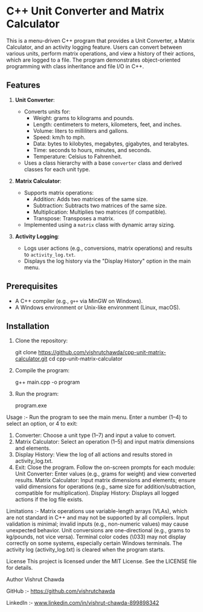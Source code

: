 # C++ Unit Converter and Matrix Calculator

This is a menu-driven C++ program that provides a Unit Converter, a Matrix Calculator, and an activity logging feature. Users can convert between various units, perform matrix operations, and view a history of their actions, which are logged to a file. The program demonstrates object-oriented programming with class inheritance and file I/O in C++.

## Features

1. **Unit Converter**:
   - Converts units for:
     - Weight: grams to kilograms and pounds.
     - Length: centimeters to meters, kilometers, feet, and inches.
     - Volume: liters to milliliters and gallons.
     - Speed: km/h to mph.
     - Data: bytes to kilobytes, megabytes, gigabytes, and terabytes.
     - Time: seconds to hours, minutes, and seconds.
     - Temperature: Celsius to Fahrenheit.
   - Uses a class hierarchy with a base `converter` class and derived classes for each unit type.

2. **Matrix Calculator**:
   - Supports matrix operations:
     - Addition: Adds two matrices of the same size.
     - Subtraction: Subtracts two matrices of the same size.
     - Multiplication: Multiplies two matrices (if compatible).
     - Transpose: Transposes a matrix.
   - Implemented using a `matrix` class with dynamic array sizing.

3. **Activity Logging**:
   - Logs user actions (e.g., conversions, matrix operations) and results to `activity_log.txt`.
   - Displays the log history via the "Display History" option in the main menu.

## Prerequisites

- A C++ compiler (e.g., `g++` via MinGW on Windows).
- A Windows environment or Unix-like environment (Linux, macOS).

## Installation

1. Clone the repository:
   
   git clone https://github.com/vishrutchawda/cpp-unit-matrix-calculator.git
   cd cpp-unit-matrix-calculator

3. Compile the program:

	g++ main.cpp -o program

4. Run the program:
     
     program.exe
   

Usage :- 
Run the program to see the main menu.
Enter a number (1–4) to select an option, or 4 to exit:
1. Converter: Choose a unit type (1–7) and input a value to convert.
2. Matrix Calculator: Select an operation (1–5) and input matrix dimensions and elements.
3. Display History: View the log of all actions and results stored in activity_log.txt.
4. Exit: Close the program.
Follow the on-screen prompts for each module:
Unit Converter: Enter values (e.g., grams for weight) and view converted results.
Matrix Calculator: Input matrix dimensions and elements; ensure valid dimensions for operations (e.g., same size for addition/subtraction, compatible for multiplication).
Display History: Displays all logged actions if the log file exists.



Limitations :-
Matrix operations use variable-length arrays (VLAs), which are not standard in C++ and may not be supported by all compilers.
Input validation is minimal; invalid inputs (e.g., non-numeric values) may cause unexpected behavior.
Unit conversions are one-directional (e.g., grams to kg/pounds, not vice versa).
Terminal color codes (\033) may not display correctly on some systems, especially certain Windows terminals.
The activity log (activity_log.txt) is cleared when the program starts.


License
This project is licensed under the MIT License. See the LICENSE file for details.

Author
Vishrut Chawda


GitHub :-  https://github.com/vishrutchawda

LinkedIn :- www.linkedin.com/in/vishrut-chawda-899898342


